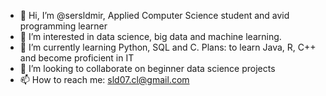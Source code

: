 - 👋 Hi, I’m @sersldmir, Applied Computer Science student and avid programming learner
- 👀 I’m interested in data science, big data and machine learning.
- 🌱 I’m currently learning Python, SQL and C. Plans: to learn Java, R, C++ and become proficient in IT
- 💞️ I’m looking to collaborate on beginner data science projects
- 📫 How to reach me: sld07.cl@gmail.com

<!---
sersldmir/sersldmir is a ✨ special ✨ repository because its `README.md` (this file) appears on your GitHub profile.
You can click the Preview link to take a look at your changes.
--->
